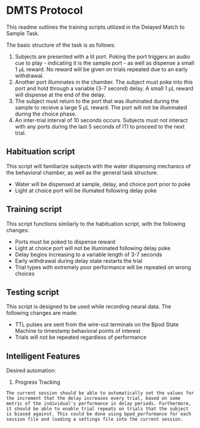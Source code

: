 # **DMTS Protocol**
This readme outlines the training scripts utilized in the Delayed Match to Sample Task.

The basic structure of the task is as follows:

1) Subjects are presented with a lit port. Poking the port triggers an audio cue to play - indicating it is the sample port - as well as dispense a small 1 μL reward. No reward will be given on trials repeated due to an early withdrawal.
2) Another port illuminates in the chamber. The subject must poke into this port and hold through a variable (3-7 second) delay. A small 1 μL reward will dispense at the end of the delay.
3) The subject must return to the port that was illuminated during the sample to recieve a large 5 μL reward. The port will not be illuminated during the choice phase. 
4) An inter-trial interval of 10 seconds occurs. Subjects must not interact with any ports during the last 5 seconds of ITI to proceed to the next trial.
## Habituation script
This script will familiarize subjects with the water dispensing mechanics of the behavioral chamber, as well as the general task structure. 
* Water will be dispensed at sample, delay, and choice port prior to poke
* Light at choice port will be illumated following delay poke
## Training script
This script functions similarly to the habituation script, with the following changes:
* Ports must be poked to dispense reward
* Light at choice port will not be illuminated following delay poke
* Delay begins increasing to a variable length of 3-7 seconds
* Early withdrawal during delay state restarts the trial
* Trial types with extremely poor performance will be repeated on wrong choices
## Testing script
This script is designed to be used while recording neural data. The following changes are made:
* TTL pulses are sent from the wire-out terminals on the Bpod State Machine to timestamp behavioral points of interest
* Trials will not be repeated regardless of performance

## Intelligent Features
Desired automation:

1) Progress Tracking
```
The current session should be able to automatically set the values for the increment that the delay increases every trial, based on some metric of the individual's performance in delay periods. Furthermore, it should be able to enable trial repeats on trials that the subject is biased against. This could be done using bpod_performance for each session file and loading a settings file into the current session.
```